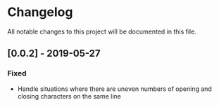 # Changelog
All notable changes to this project will be documented in this file.

## [0.0.2] - 2019-05-27

### Fixed
- Handle situations where there are uneven numbers of opening and closing characters on the same line
